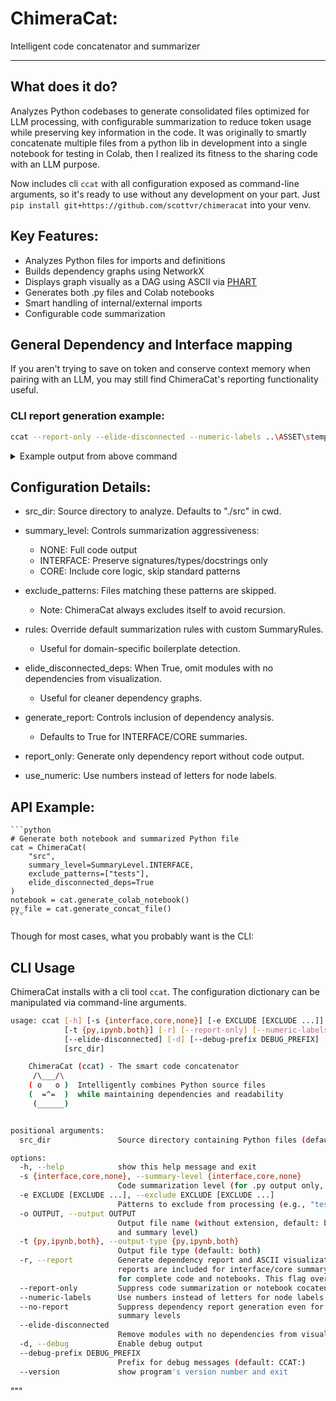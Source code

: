 # ChimeraCat: 
Intelligent code concatenator and summarizer

----
## What does it do?
Analyzes Python codebases to generate consolidated files optimized for LLM processing,
with configurable summarization to reduce token usage while preserving key information in the code. It was originally to smartly concatenate multiple files from a python lib in development into a single notebook for testing in Colab, then I realized its fitness to the sharing code with an LLM purpose. 

Now includes cli `ccat` with all configuration exposed as command-line arguments, so it's ready to use without any development on your part. Just `pip install git+https://github.com/scottvr/chimeracat` into your venv.

## Key Features:
- Analyzes Python files for imports and definitions
- Builds dependency graphs using NetworkX
- Displays graph visually as a DAG using ASCII via [PHART](https://github.com/scottvr/PHART)
- Generates both .py files and Colab notebooks
- Smart handling of internal/external imports
- Configurable code summarization

## General Dependency and Interface mapping

If you aren't trying to save on token and conserve context memory when pairing with an LLM, you may still find ChimeraCat's reporting functionality useful.

### CLI report generation example:
```bash
ccat --report-only --elide-disconnected --numeric-labels ..\ASSET\stemprover\src > ccat-report.stemprover.txt
```
<details>
<summary>Example output from above command</summary>

```
Dependency Analysis Report
=========================

Directory Structure:
stemprover\__init__.py
stemprover\analysis\base.py
stemprover\analysis\spectral.py
stemprover\analysis\artifacts\base.py
stemprover\analysis\artifacts\high_freq.py
stemprover\analysis\artifacts\preprocessor.py
stemprover\analysis\selection\metrics.py
stemprover\analysis\selection\segment_finder.py
stemprover\analysis\selection\__init__.py
stemprover\common\audio_utils.py
stemprover\common\math_utils.py
stemprover\common\spectral_utils.py
stemprover\common\types.py
stemprover\common\__init__.py
stemprover\core\audio.py
stemprover\core\config.py
stemprover\core\types.py
stemprover\enhancement\base.py
stemprover\enhancement\controlnet.py
stemprover\enhancement\training.py
stemprover\io\audio.py
stemprover\preparation\base.py
stemprover\preparation\segments\generator.py
stemprover\preparation\segments\__init__.py
stemprover\separation\base.py
stemprover\separation\spleeter.py
stemprover\training\dataset.py
stemprover\training\pairs.py

Import Summary:

    External Dependencies:
    abc, common.audio_utils, common.types, core.audio, core.types, dataclasses, datetime, enum, json, librosa, matplotlib.pyplot as plt, numpy as np, pathlib, soundfile as sf, spleeter.separator, stemprover.common.audio_utils, stemprover.common.spectral_utils, stemprover.common.types, stemprover.core.audio, stemprover.core.config, stemprover.core.types, stemprover.enhancement.controlnet, tensorflow as tf, torch, torch.nn as nn, torch.nn.functional as F, torch.utils.data, typing
    
    Internal Dependencies:
    ...common.audio_utils, ...common.types, ...core.audio, ...core.types, ..analysis.spectral, ..common.audio_utils, ..common.math_utils, ..common.types, ..core.audio, ..core.types, ..io.audio, .analysis.base, .analysis.spectral, .audio, .audio_utils, .base, .core.types, .math_utils, .metrics, .preparation.segments, .separation.base, .separation.spleeter, .spectral_utils, .types
    

Module Statistics:
Total modules: 28
Total dependencies: 19

Module Dependencies:
-------------------

PHART Module Dependency Graph Visualization (see legend below):

            [1]    [23]    [25]    [7]    [8]    [9]
             |      |       |       |      |      |
             v      v       v       v      v      v
      [10]<---[12]--+-[13]--+-[15]--->[16]--->[17]+-->[19]






Legend:
1: ..\ASSET\stemprover\src\stemprover\__init__.py
2: ..\ASSET\stemprover\src\stemprover\analysis\base.py
3: ..\ASSET\stemprover\src\stemprover\analysis\spectral.py
4: ..\ASSET\stemprover\src\stemprover\analysis\artifacts\base.py
5: ..\ASSET\stemprover\src\stemprover\analysis\artifacts\high_freq.py
6: ..\ASSET\stemprover\src\stemprover\analysis\artifacts\preprocessor.py
7: ..\ASSET\stemprover\src\stemprover\analysis\selection\metrics.py
8: ..\ASSET\stemprover\src\stemprover\analysis\selection\segment_finder.py
9: ..\ASSET\stemprover\src\stemprover\analysis\selection\__init__.py
10: ..\ASSET\stemprover\src\stemprover\common\audio_utils.py
11: ..\ASSET\stemprover\src\stemprover\common\math_utils.py
12: ..\ASSET\stemprover\src\stemprover\common\spectral_utils.py
13: ..\ASSET\stemprover\src\stemprover\common\types.py
14: ..\ASSET\stemprover\src\stemprover\common\__init__.py
15: ..\ASSET\stemprover\src\stemprover\core\audio.py
16: ..\ASSET\stemprover\src\stemprover\core\config.py
17: ..\ASSET\stemprover\src\stemprover\core\types.py
18: ..\ASSET\stemprover\src\stemprover\enhancement\base.py
19: ..\ASSET\stemprover\src\stemprover\enhancement\controlnet.py
20: ..\ASSET\stemprover\src\stemprover\enhancement\training.py
21: ..\ASSET\stemprover\src\stemprover\io\audio.py
22: ..\ASSET\stemprover\src\stemprover\preparation\base.py
23: ..\ASSET\stemprover\src\stemprover\preparation\segments\generator.py
24: ..\ASSET\stemprover\src\stemprover\preparation\segments\__init__.py
25: ..\ASSET\stemprover\src\stemprover\separation\base.py
26: ..\ASSET\stemprover\src\stemprover\separation\spleeter.py
27: ..\ASSET\stemprover\src\stemprover\training\dataset.py
28: ..\ASSET\stemprover\src\stemprover\training\pairs.py
(non-dependent modules elided from visualization)



Dependency Chains:
-----------------
1. stemprover\__init__.py
2. stemprover\analysis\base.py
3. stemprover\analysis\spectral.py
4. stemprover\analysis\artifacts\base.py
5. stemprover\analysis\artifacts\high_freq.py
6. stemprover\analysis\artifacts\preprocessor.py
7. stemprover\analysis\selection\metrics.py
8. stemprover\analysis\selection\segment_finder.py
9. stemprover\analysis\selection\__init__.py
10. stemprover\common\math_utils.py
11. stemprover\common\__init__.py
12. stemprover\enhancement\base.py
13. stemprover\enhancement\training.py
14. stemprover\io\audio.py
15. stemprover\preparation\base.py
16. stemprover\preparation\segments\generator.py
17. stemprover\preparation\segments\__init__.py
18. stemprover\separation\base.py
19. stemprover\separation\spleeter.py
20. stemprover\training\dataset.py
21. stemprover\training\pairs.py
22. stemprover\enhancement\controlnet.py
 Depends on: stemprover\__init__.py
23. stemprover\common\spectral_utils.py
 Depends on: stemprover\analysis\selection\segment_finder.py
24. stemprover\core\audio.py
 Depends on: stemprover\__init__.py, stemprover\analysis\selection\metrics.py, stemprover\analysis\selection\segment_finder.py, stemprover\analysis\selection\__init__.py, stemprover\preparation\segments\generator.py
25. stemprover\common\types.py
 Depends on: stemprover\analysis\selection\segment_finder.py, stemprover\preparation\segments\generator.py
26. stemprover\common\audio_utils.py
 Depends on: stemprover\analysis\selection\segment_finder.py, stemprover\preparation\segments\generator.py
27. stemprover\core\config.py
 Depends on: stemprover\separation\base.py
28. stemprover\core\types.py
 Depends on: stemprover\__init__.py, stemprover\analysis\selection\metrics.py, stemprover\analysis\selection\segment_finder.py, stemprover\analysis\selection\__init__.py, stemprover\core\config.py, stemprover\preparation\segments\generator.py, stemprover\separation\base.py

Module Details:
-------------

stemprover\__init__.py:
Classes: None
Functions: None
Imports: stemprover.core.types, .separation.base, .analysis.base, .separation.spleeter, stemprover.core.audio, .analysis.spectral, stemprover.enhancement.controlnet

stemprover\analysis\base.py:
Classes: VocalAnalyzer, for
Functions: __init__, analyze, _create_spectrograms
Imports: abc, numpy as np, pathlib, ..core.audio

stemprover\analysis\spectral.py:
Classes: SpectralAnalyzer
Functions: __init__, _create_spectrogram, _analyze_differences, analyze, _save_comparison, _plot_spectrogram, _save_analysis
Imports: ..common.types, typing, ..common.math_utils, json, ..core.audio, datetime, pathlib, ..core.types, matplotlib.pyplot as plt, ..common.audio_utils

stemprover\analysis\artifacts\base.py:
Classes: SignalProcessor, class, from, HybridProcessor, for, ArtifactProcessor, ControlNetProcessor
Functions: __init__, validate, run_validation, as_dict, _calculate_snr, _analyze_frequency_response, _measure_phase_coherence, process, _bandpass_filter
Imports: typing, torch.nn as nn, abc, torch, ...common.audio_utils, pathlib, ...common.types, numpy as np, dataclasses

stemprover\analysis\artifacts\high_freq.py:
Classes: HighFrequencyArtifactPreprocessor
Functions: forward, __init__, generate_training_pair
Imports: None

stemprover\analysis\artifacts\preprocessor.py:
Classes: HighFrequencyArtifactPreprocessor
Functions: forward, __init__, generate_training_pair
Imports: None

stemprover\analysis\selection\metrics.py:
Classes: from, class, MetricsCalculator
Functions: __init__, _calculate_detailed_score, calculate_sdr, calculate_metrics, calculate_band_sdrs
Imports: stemprover.core.types, typing, stemprover.core.audio, numpy as np, dataclasses

stemprover\analysis\selection\segment_finder.py:
Classes: from, TestSegmentFinder
Functions: __init__, find_best_segments, _compute_score, analyze_segment, _calculate_transitions, _calculate_high_freq_content, _calculate_vocal_clarity
Imports: stemprover.core.types, typing, stemprover.common.types, stemprover.core.audio, numpy as np, stemprover.common.audio_utils, stemprover.common.spectral_utils, .metrics, librosa, dataclasses

stemprover\analysis\selection\__init__.py:
Classes: None
Functions: None
Imports: stemprover.core.types, stemprover.core.audio

stemprover\common\audio_utils.py:
Classes: None
Functions: get_frequency_bins, get_band_mask, calculate_phase_complexity, calculate_dynamic_range, to_mono, create_spectrogram, calculate_onset_variation
Imports: .math_utils, numpy as np, .types, soundfile as sf, librosa

stemprover\common\math_utils.py:
Classes: None
Functions: magnitude, db_scale, phase_difference, phase_coherence, rms, angle
Imports: .types, numpy as np

stemprover\common\spectral_utils.py:
Classes: None
Functions: calculate_band_energy
Imports: typing, .audio_utils, numpy as np, .types, soundfile as sf, librosa

stemprover\common\types.py:
Classes: None
Functions: None
Imports: librosa, typing, numpy as np, torch

stemprover\common\__init__.py:
Classes: None
Functions: None
Imports: .math_utils, .spectral_utils, .types, .audio_utils

stemprover\core\audio.py:
Classes: import, class, for
Functions: is_mono, to_mono, duration_seconds, is_stereo
Imports: librosa, typing, numpy as np, dataclasses

stemprover\core\config.py:
Classes: from, SeparatorBackend, class
Functions: None
Imports: stemprover.core.types, enum, typing, pathlib, dataclasses

stemprover\core\types.py:
Classes: from, for, class
Functions: hop_samples, segment_samples
Imports: typing, pathlib, matplotlib.pyplot as plt, .audio, dataclasses

stemprover\enhancement\base.py:
Classes: for, EnhancementProcessor
Functions: __init__, enhance, validate
Imports: abc, typing, ...core.types, ...core.audio

stemprover\enhancement\controlnet.py:
Classes: PhaseAwareControlNet, PhaseAwareZeroConv, ArtifactDetector
Functions: forward, __init__
Imports: torch.nn as nn, typing, torch

stemprover\enhancement\training.py:
Classes: ArtifactDataset, ControlNetTrainer
Functions: __init__, validate, load_checkpoint, train, train_step, __len__, save_checkpoint, frequency_loss, prepare_training, __getitem__
Imports: torch.nn.functional as F, torch.utils.data

stemprover\io\audio.py:
Classes: None
Functions: save_audio_file, load_audio_file
Imports: librosa, typing, ..core.audio, pathlib, soundfile as sf, numpy as np

stemprover\preparation\base.py:
Classes: None
Functions: None
Imports: None

stemprover\preparation\segments\generator.py:
Classes: from, TrainingSegmentGenerator
Functions: _create_backing_combinations, __init__, generate_segments, _has_vocal_content
Imports: typing, core.audio, common.types, torch.utils.data, common.audio_utils, core.types, pathlib, numpy as np, dataclasses

stemprover\preparation\segments\__init__.py:
Classes: None
Functions: None
Imports: None

stemprover\separation\base.py:
Classes: class, from, VocalSeparator, StemProcessor, for
Functions: cleanup, __init__, process_stems, _separate_vocals, __enter__, _apply_controlnet_enhancement, _load_stereo_pair, __exit__, separate_and_analyze, _save_audio_files
Imports: stemprover.core.types, enum, typing, stemprover.core.config, abc, ..core.audio, pathlib, ..core.types, dataclasses

stemprover\separation\spleeter.py:
Classes: from, class, SpleeterSeparator
Functions: cleanup, __init__, capabilities, separate, _load_mono, _separate_vocals, _load_stereo_pair, _setup_tensorflow, separate_and_analyze, separate_file, _save_audio_files
Imports: typing, .base, ..analysis.spectral, spleeter.separator, ..core.audio, datetime, pathlib, ..core.types, ..io.audio, numpy as np, dataclasses, tensorflow as tf

stemprover\training\dataset.py:
Classes: TrainingDataset
Functions: __getitem__, __init__, __len__
Imports: typing, torch.utils.data, .preparation.segments, .core.types

stemprover\training\pairs.py:
Classes: None
Functions: None
Imports: None
```
</details>

## Configuration Details:
- src_dir: Source directory to analyze. Defaults to "./src" in cwd.
    
- summary_level: Controls summarization aggressiveness:
  - NONE: Full code output
  - INTERFACE: Preserve signatures/types/docstrings only
  - CORE: Include core logic, skip standard patterns
    
- exclude_patterns: Files matching these patterns are skipped.
  - Note: ChimeraCat always excludes itself to avoid recursion.
    
- rules: Override default summarization rules with custom SummaryRules.
  - Useful for domain-specific boilerplate detection.
    
- elide_disconnected_deps: When True, omit modules with no dependencies
  from visualization.
  - Useful for cleaner dependency graphs.
    
- generate_report: Controls inclusion of dependency analysis.
  - Defaults to True for INTERFACE/CORE summaries.
    
- report_only: Generate only dependency report without code output.
    
- use_numeric: Use numbers instead of letters for node labels.

## API Example:
    ```python
    # Generate both notebook and summarized Python file
    cat = ChimeraCat(
        "src",
        summary_level=SummaryLevel.INTERFACE,
        exclude_patterns=["tests"],
        elide_disconnected_deps=True
    )
    notebook = cat.generate_colab_notebook()
    py_file = cat.generate_concat_file()
    ```

Though for most cases, what you probably want is the CLI:

## CLI Usage
ChimeraCat installs with a cli tool `ccat`. The configuration dictionary can be manipulated via command-line arguments.

```bash
usage: ccat [-h] [-s {interface,core,none}] [-e EXCLUDE [EXCLUDE ...]] [-o OUTPUT]
            [-t {py,ipynb,both}] [-r] [--report-only] [--numeric-labels] [--no-report]       
            [--elide-disconnected] [-d] [--debug-prefix DEBUG_PREFIX] [--version]
            [src_dir]

    ChimeraCat (ccat) - The smart code concatenator
     /\___/\
    ( o   o )  Intelligently combines Python source files
    (  =^=  )  while maintaining dependencies and readability
     (______)


positional arguments:
  src_dir               Source directory containing Python files (default: src)

options:
  -h, --help            show this help message and exit
  -s {interface,core,none}, --summary-level {interface,core,none}
                        Code summarization level (for .py output only, default: none)        
  -e EXCLUDE [EXCLUDE ...], --exclude EXCLUDE [EXCLUDE ...]
                        Patterns to exclude from processing (e.g., "test" "temp")
  -o OUTPUT, --output OUTPUT
                        Output file name (without extension, default: based on output type   
                        and summary level)
  -t {py,ipynb,both}, --output-type {py,ipynb,both}
                        Output file type (default: both)
  -r, --report          Generate dependency report and ASCII visualization. By default,      
                        reports are included for interface/core summary levels and excluded  
                        for complete code and notebooks. This flag overrides that behavior.  
  --report-only         Suppress code summarization or notebook cocatenization
  --numeric-labels      Use numbers instead of letters for node labels
  --no-report           Suppress dependency report generation even for interface/core        
                        summary levels
  --elide-disconnected
                        Remove modules with no dependencies from visualization
  -d, --debug           Enable debug output
  --debug-prefix DEBUG_PREFIX
                        Prefix for debug messages (default: CCAT:)
  --version             show program's version number and exit
```

"""
